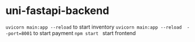 # uni-fastapi-backend

```uvicorn main:app --reload``` to start inventory
```uvicorn main:app --reload  --port=8001``` to start payment
```npm start ``` start frontend

